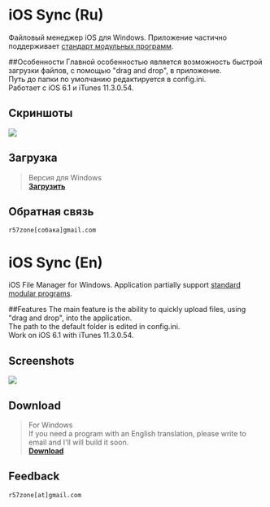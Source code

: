 # iOS Sync (Ru)
Файловый менеджер iOS для Windows. Приложение частично поддерживает [стандарт модульных программ](https://github.com/r57zone/Standard-modular-program).

##Особенности
Главной особенностью является возможность быстрой загрузки файлов, с помощью "drag and drop", в приложение.<br>
Путь до папки по умолчанию редактируется в config.ini.<br>
Работает с iOS 6.1 и iTunes 11.3.0.54.<br>

## Скриншоты
![](https://cloud.githubusercontent.com/assets/9499881/19869945/dbf4b278-9fc7-11e6-8fb1-849bf05f5b94.png)

## Загрузка
>Версия для Windows<br>
**[Загрузить](https://github.com/r57zone/iOS-Sync/releases)**<br>

## Обратная связь
`r57zone[собака]gmail.com`

# iOS Sync (En)
iOS File Manager for Windows. Application partially support [standard modular programs](https://github.com/r57zone/Standard-modular-program).

##Features
The main feature is the ability to quickly upload files, using "drag and drop", into the application.<br>
The path to the default folder is edited in config.ini.<br>
Work on iOS 6.1 with iTunes 11.3.0.54. 

## Screenshots
![](https://cloud.githubusercontent.com/assets/9499881/19869946/dc244ab0-9fc7-11e6-9a09-b18552e9a82b.png)

## Download
>For Windows<br>
>If you need a program with an English translation, please write to email and I'll will build it soon.<br>
**[Download](https://github.com/r57zone/iOS-Sync/releases)**<br>

## Feedback
`r57zone[at]gmail.com`